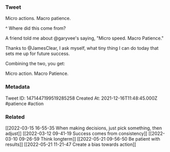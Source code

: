 ### Tweet
Micro actions. Macro patience.

^ Where did this come from?

A friend told me about @garyvee's saying, "Micro speed. Macro Patience."

Thanks to @JamesClear, I ask myself, what tiny thing  I can do today that sets me up for future success.

Combining the two, you get:

Micro action. Macro Patience.

### Metadata
Tweet ID: 1471447199519285258
Created At: 2021-12-16T11:48:45.000Z
#patience
#action

### Related
[[2022-03-15 16-55-35 When making decisions, just pick something, then adjust]]
[[2022-03-12 09-41-19 Success comes from consistency]]
[[2022-03-10 09-26-59 Think longterm]]
[[2022-05-21 09-56-50 Be patient with results]]
[[2022-05-21 11-21-47 Create a bias towards action]]


